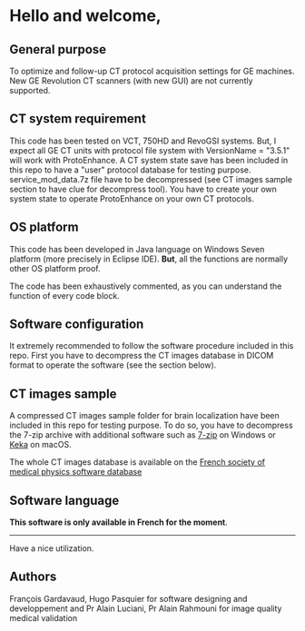 # Hello and welcome,

## General purpose
To optimize and follow-up CT protocol acquisition settings for GE machines.
New GE Revolution CT scanners (with new GUI) are not currently supported.


## CT system requirement
This code has been tested on VCT, 750HD and RevoGSI systems. But, I expect all GE CT units with protocol file system with VersionName = "3.5.1" will work with ProtoEnhance.
A CT system state save has been included in this repo to have a "user" protocol database for testing purpose. service_mod_data.7z file have to be decompressed (see CT images sample section to have clue for decompress tool).
You have to create your own system state to operate ProtoEnhance on your own CT protocols.

## OS platform

This code has been developed in Java language on Windows Seven platform (more precisely in Eclipse IDE).
**But**, all the functions are normally other OS platform proof. 

The code has been exhaustively commented, as you can understand the function of every code block. 

## Software configuration

It extremely recommended to follow the software procedure included in this repo. First you have to decompress the CT images database in DICOM format to operate the software (see the section below).

## CT images sample

A compressed CT images sample folder for brain localization have been included in this repo for testing purpose.  To do so, you have to decompress the 7-zip archive with additional software such as [7-zip](https://www.7-zip.org) on Windows or [Keka](https://www.keka.io/en/) on macOS.

The whole CT images database is available on the [French society of medical physics software database](http://www.sfpm.asso.fr/download/index.php?act=download&id=208)

## Software language

**This software is only available in French for the moment**. 

-----

Have a nice utilization.

## Authors

François Gardavaud, Hugo Pasquier for software designing and developpement and Pr Alain Luciani, Pr Alain Rahmouni for image quality medical validation

